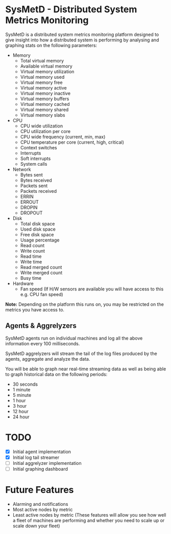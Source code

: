 # SysMetD - Distributed System Metrics Monitoring

SysMetD is a distributed system metrics monitoring platform designed to give insight into how a distributed system is performing by analysing and graphing stats on the following parameters:

- Memory
  * Total virtual memory
  * Available virtual memory
  * Virtual memory utilization
  * Virtual memory used
  * Virtual memory free
  * Virtual memory active
  * Virtual memory inactive
  * Virtual memory buffers
  * Virtual memory cached
  * Virtual memory shared
  * Virtual memory slabs
- CPU
  * CPU wide utilization
  * CPU utilization per core
  * CPU wide frequency (current, min, max)
  * CPU temperature per core (current, high, critical)
  * Context switches
  * Interrupts
  * Soft interrupts
  * System calls
- Network
  * Bytes sent
  * Bytes received
  * Packets sent
  * Packets received
  * ERRIN
  * ERROUT
  * DROPIN
  * DROPOUT
- Disk
  * Total disk space
  * Used disk space
  * Free disk space
  * Usage percentage
  * Read count
  * Write count
  * Read time
  * Write time
  * Read merged count
  * Write merged count
  * Busy time
- Hardware
  * Fan speed (If H/W sensors are available you will have access to this e.g. CPU fan speed)

__Note:__ Depending on the platform this runs on, you may be restricted on the metrics you have access to.

## Agents & Aggrelyzers

SysMetD agents run on individual machines and log all the above information every 100 milliseconds.

SysMetD aggrelyzers will stream the tail of the log files produced by the agents, aggregate and analyze the data.

You will be able to graph near real-time streaming data as well as being able to graph historical data on the following periods:

- 30 seconds
- 1 minute
- 5 minute
- 1 hour
- 3 hour
- 12 hour
- 24 hour

# TODO
- [x] Initial agent implementation
- [x] Initial log tail streamer
- [ ] Initial aggrelyzer implementation
- [ ] Initial graphing dashboard

# Future Features
- Alarming and notifications
- Most active nodes by metric
- Least active nodes by metric
(These features will allow you see how well a fleet of machines are performing and whether you need to scale up or scale down your fleet)
